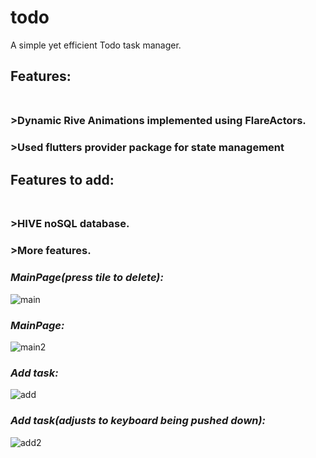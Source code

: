 # todo

A simple yet efficient Todo task manager.

## Features:<br /><br />
### >Dynamic Rive Animations implemented using FlareActors.<br />
### >Used flutters provider package for state management<br />
## Features to add:<br /><br />
### >HIVE noSQL database.<br />
### >More features.<br />
### *MainPage(press tile to delete):*  
![main](https://github.com/AnomDevgun/AppDev/blob/master/todo/main.png)
### *MainPage:*  
![main2](https://github.com/AnomDevgun/AppDev/blob/master/todo/main2.png)
### *Add task:*  
![add](https://github.com/AnomDevgun/AppDev/blob/master/todo/add.png)
### *Add task(adjusts to keyboard being pushed down):*
![add2](https://github.com/AnomDevgun/AppDev/blob/master/todo/add2.png)
